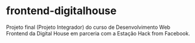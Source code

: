 # frontend-digitalhouse
Projeto final (Projeto Integrador) do curso de Desenvolvimento Web Frontend da Digital House em parceria com a Estação Hack from Facebook.
